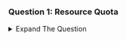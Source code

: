 ### Question 1: Resource Quota 

<details><summary>Expand The Question </summary>
<p>

Create a pod named kplabs-quota. The pod should have following configuration:

 a. Should run with nginx image.
 b. It should use maximum of 512 MiB of memory.
 c. It should use maximum of 2 core CPU.
 d. The POD should require a minimum of 128 MiB of memory before it is scheduled.
 
 </details>

